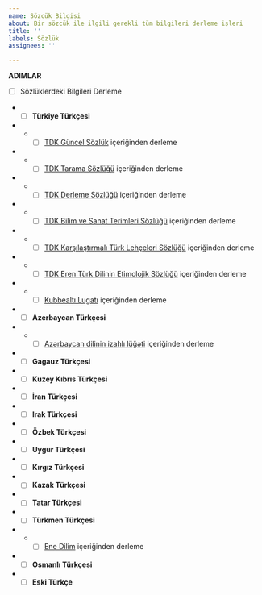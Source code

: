```yaml
---
name: Sözcük Bilgisi
about: Bir sözcük ile ilgili gerekli tüm bilgileri derleme işleri
title: ''
labels: Sözlük
assignees: ''

---
```


**ADIMLAR**
- [ ] Sözlüklerdeki Bilgileri Derleme
- - [ ] **Türkiye Türkçesi**
- - - [ ] [TDK Güncel Sözlük](https://sozluk.gov.tr/) içeriğinden derleme
- - - [ ] [TDK Tarama Sözlüğü](https://sozluk.gov.tr/) içeriğinden derleme
- - - [ ] [TDK Derleme Sözlüğü](https://sozluk.gov.tr/) içeriğinden derleme
- - - [ ] [TDK Bilim ve Sanat Terimleri Sözlüğü](https://sozluk.gov.tr/) içeriğinden derleme
- - - [ ] [TDK Karşılaştırmalı Türk Lehçeleri Sözlüğü](https://sozluk.gov.tr/) içeriğinden derleme
- - - [ ] [TDK Eren Türk Dilinin Etimolojik Sözlüğü](https://sozluk.gov.tr/) içeriğinden derleme
- - - [ ] [Kubbealtı Lugatı](http://lugatim.com/) içeriğinden derleme
- - [ ] **Azerbaycan Türkçesi**
- - - [ ] [Azərbaycan dilinin izahlı lüğəti](https://obastan.com/azerbaycan-dilinin-izahli-lugeti/) içeriğinden derleme
- - [ ] **Gagauz Türkçesi**
- - [ ] **Kuzey Kıbrıs Türkçesi**
- - [ ] **İran Türkçesi**
- - [ ] **Irak Türkçesi**
- - [ ] **Özbek Türkçesi**
- - [ ] **Uygur Türkçesi**
- - [ ] **Kırgız Türkçesi**
- - [ ] **Kazak Türkçesi**
- - [ ] **Tatar Türkçesi**
- - [ ] **Türkmen Türkçesi**
- - - [ ] [Ene Dilim](http://www.enedilim.com/) içeriğinden derleme
- - [ ] **Osmanlı Türkçesi**
- - [ ] **Eski Türkçe**
